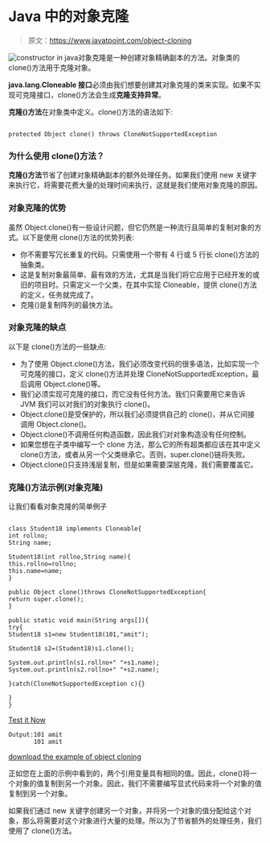 # Java 中的对象克隆

> 原文：<https://www.javatpoint.com/object-cloning>

![constructor in java](../img/2b7b9b91d5d8c7c7dc85a26c248c1e89.png)对象克隆是一种创建对象精确副本的方法。对象类的 clone()方法用于克隆对象。

**java.lang.Cloneable 接口**必须由我们想要创建其对象克隆的类来实现。如果不实现可克隆接口，clone()方法会生成**克隆支持异常**。

**克隆()方法**在对象类中定义。clone()方法的语法如下:

```

protected Object clone() throws CloneNotSupportedException

```

### 为什么使用 clone()方法？

**克隆()方法**节省了创建对象精确副本的额外处理任务。如果我们使用 new 关键字来执行它，将需要花费大量的处理时间来执行，这就是我们使用对象克隆的原因。

### 对象克隆的优势

虽然 Object.clone()有一些设计问题，但它仍然是一种流行且简单的复制对象的方式。以下是使用 clone()方法的优势列表:

*   你不需要写冗长重复的代码。只需使用一个带有 4 行或 5 行长 clone()方法的抽象类。
*   这是复制对象最简单、最有效的方法，尤其是当我们将它应用于已经开发的或旧的项目时。只需定义一个父类，在其中实现 Cloneable，提供 clone()方法的定义，任务就完成了。
*   克隆()是复制阵列的最快方法。

### 对象克隆的缺点

以下是 clone()方法的一些缺点:

*   为了使用 Object.clone()方法，我们必须改变代码的很多语法，比如实现一个可克隆的接口，定义 clone()方法并处理 CloneNotSupportedException，最后调用 Object.clone()等。
*   我们必须实现可克隆的接口，而它没有任何方法。我们只需要用它来告诉 JVM 我们可以对我们的对象执行 clone()。
*   Object.clone()是受保护的，所以我们必须提供自己的 clone()，并从它间接调用 Object.clone()。
*   Object.clone()不调用任何构造函数，因此我们对对象构造没有任何控制。
*   如果您想在子类中编写一个 clone 方法，那么它的所有超类都应该在其中定义 clone()方法，或者从另一个父类继承它。否则，super.clone()链将失败。
*   Object.clone()只支持浅层复制，但是如果需要深层克隆，我们需要覆盖它。

### 克隆()方法示例(对象克隆)

让我们看看对象克隆的简单例子

```

class Student18 implements Cloneable{
int rollno;
String name;

Student18(int rollno,String name){
this.rollno=rollno;
this.name=name;
}

public Object clone()throws CloneNotSupportedException{
return super.clone();
}

public static void main(String args[]){
try{
Student18 s1=new Student18(101,"amit");

Student18 s2=(Student18)s1.clone();

System.out.println(s1.rollno+" "+s1.name);
System.out.println(s2.rollno+" "+s2.name);

}catch(CloneNotSupportedException c){}

}
}

```

[Test it Now](https://www.javatpoint.com/opr/test.jsp?filename=Student18)

```
Output:101 amit
       101 amit

```

[download the example of object cloning](https://static.javatpoint.com/src/oops/clone.zip)

正如您在上面的示例中看到的，两个引用变量具有相同的值。因此，clone()将一个对象的值复制到另一个对象。因此，我们不需要编写显式代码来将一个对象的值复制到另一个对象。

如果我们通过 new 关键字创建另一个对象，并将另一个对象的值分配给这个对象，那么将需要对这个对象进行大量的处理。所以为了节省额外的处理任务，我们使用了 clone()方法。